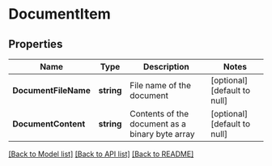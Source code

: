 # DocumentItem

## Properties
Name | Type | Description | Notes
------------ | ------------- | ------------- | -------------
**DocumentFileName** | **string** | File name of the document | [optional] [default to null]
**DocumentContent** | **string** | Contents of the document as a binary byte array | [optional] [default to null]

[[Back to Model list]](../README.md#documentation-for-models) [[Back to API list]](../README.md#documentation-for-api-endpoints) [[Back to README]](../README.md)


